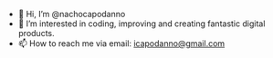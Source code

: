 - 👋 Hi, I’m @nachocapodanno
- 👀 I’m interested in coding, improving and creating fantastic digital products.
- 📫 How to reach me via email: icapodanno@gmail.com

<!---
nachocapodanno/nachocapodanno is a ✨ special ✨ repository because its `README.md` (this file) appears on your GitHub profile.
You can click the Preview link to take a look at your changes.
--->
